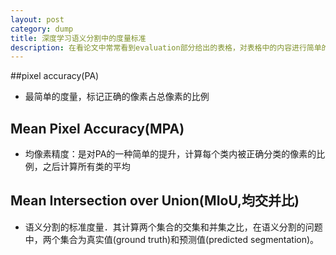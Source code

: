 ```yaml
---
layout: post
category: dump
title: 深度学习语义分割中的度量标准
description: 在看论文中常常看到evaluation部分给出的表格，对表格中的内容进行简单的说明
---
```


##pixel accuracy(PA)
- 最简单的度量，标记正确的像素占总像素的比例
## Mean Pixel Accuracy(MPA)
- 均像素精度：是对PA的一种简单的提升，计算每个类内被正确分类的像素的比例，之后计算所有类的平均
## Mean Intersection over Union(MIoU,均交并比)
- 语义分割的标准度量．其计算两个集合的交集和并集之比，在语义分割的问题中，两个集合为真实值(ground truth)和预测值(predicted segmentation)。